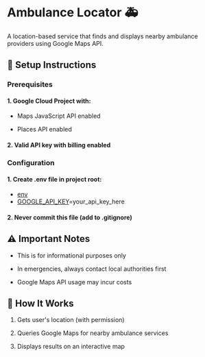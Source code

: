 # Ambulance Locator 🚑
A location-based service that finds and displays nearby ambulance providers using Google Maps API.

## 🚨 Setup Instructions
### Prerequisites
#### 1. Google Cloud Project with:

 - Maps JavaScript API enabled

 - Places API enabled

#### 2. Valid API key with billing enabled

### Configuration
#### 1. Create .env file in project root:

- [env](https://render.com/docs/configure-environment-variables)
- [GOOGLE_API_KEY]([https://render.com/docs/configure-environment-variables](https://developers.google.com/maps/documentation/javascript/get-api-key))=your_api_key_here
#### 2. Never commit this file (add to .gitignore)

## ⚠️ Important Notes
- This is for informational purposes only

- In emergencies, always contact local authorities first

- Google Maps API usage may incur costs

## 📍 How It Works
1. Gets user's location (with permission)

2. Queries Google Maps for nearby ambulance services

3. Displays results on an interactive map

